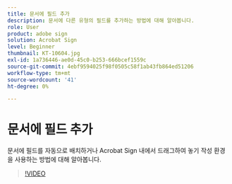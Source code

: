 ```yaml
---
title: 문서에 필드 추가
description: 문서에 다른 유형의 필드를 추가하는 방법에 대해 알아봅니다.
role: User
product: adobe sign
solution: Acrobat Sign
level: Beginner
thumbnail: KT-10604.jpg
exl-id: 1a736446-ae0d-45c0-b253-666bcef1559c
source-git-commit: 4ebf9594025f98f0505c58f1ab43fb864ed51206
workflow-type: tm+mt
source-wordcount: '41'
ht-degree: 0%

---
```


# 문서에 필드 추가

문서에 필드를 자동으로 배치하거나 Acrobat Sign 내에서 드래그하여 놓기 작성 환경을 사용하는 방법에 대해 알아봅니다.

>[!VIDEO](https://video.tv.adobe.com/v/346620?quality=12&learn=on&hidetitle=true)
